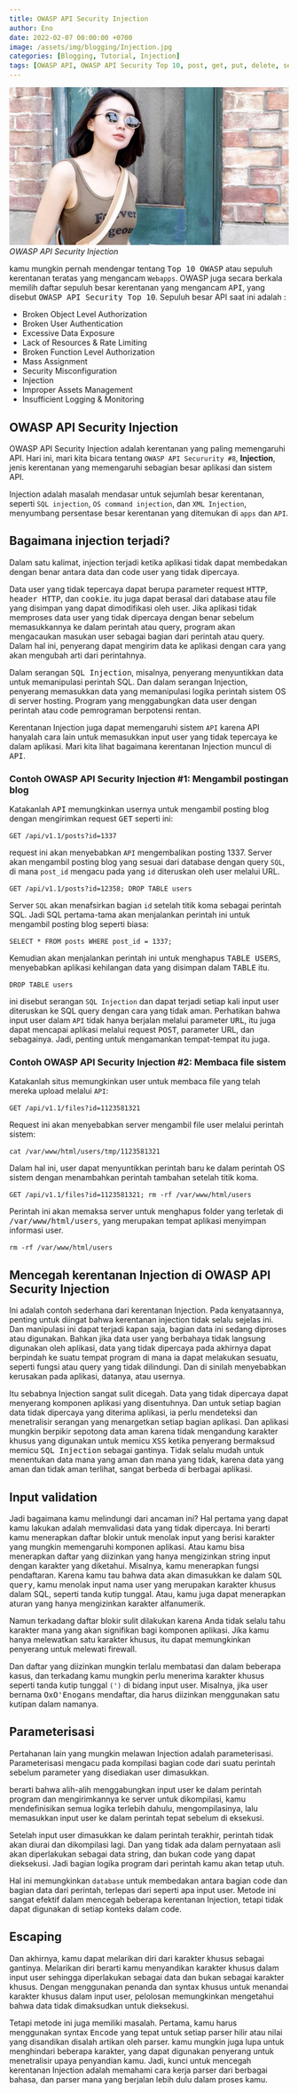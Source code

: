 ```yaml
---
title: OWASP API Security Injection
author: Eno
date: 2022-02-07 00:00:00 +0700
image: /assets/img/blogging/Injection.jpg
categories: [Blogging, Tutorial, Injection]
tags: [OWASP API, OWASP API Security Top 10, post, get, put, delete, server API, CLient API, Graphql API, jwt, SQL, Encode, parse, OWASP API Security, Injection]
---
```


![img-description](/assets/img/blogging/Injection.jpg)_OWASP API Security Injection_

kamu mungkin pernah mendengar tentang <kbd>Top 10 OWASP</kbd> atau sepuluh kerentanan teratas yang mengancam `Webapps`. OWASP juga secara berkala memilih daftar sepuluh besar kerentanan yang mengancam <kbd>API</kbd>, yang disebut <kbd>OWASP API Security Top 10</kbd>. Sepuluh besar API saat ini adalah :

- Broken Object Level Authorization 
- Broken User Authentication
- Excessive Data Exposure
- Lack of Resources & Rate Limiting
- Broken Function Level Authorization
- Mass Assignment
- Security Misconfiguration 
- Injection
- Improper Assets Management
- Insufficient Logging & Monitoring

## OWASP API Security Injection

OWASP API Security Injection adalah kerentanan yang paling memengaruhi API. Hari ini, mari kita bicara tentang `OWASP API Secururity #8`, **Injection**, jenis kerentanan yang memengaruhi sebagian besar aplikasi dan sistem API.

Injection adalah masalah mendasar untuk sejumlah besar kerentanan, seperti `SQL injection`, `OS command injection`, dan `XML Injection`, menyumbang persentase besar kerentanan yang ditemukan di `apps` dan `API`.

## Bagaimana injection terjadi?

Dalam satu kalimat, injection terjadi ketika aplikasi tidak dapat membedakan dengan benar antara data dan code user yang tidak dipercaya.

Data user yang tidak tepercaya dapat berupa parameter request <kbd>HTTP</kbd>, <kbd>header HTTP</kbd>, dan <kbd>cookie</kbd>. itu juga dapat berasal dari database atau file yang disimpan yang dapat dimodifikasi oleh user. Jika aplikasi tidak memproses data user yang tidak dipercaya dengan benar sebelum memasukkannya ke dalam perintah atau query, program akan mengacaukan masukan user sebagai bagian dari perintah atau query. Dalam hal ini, penyerang dapat mengirim data ke aplikasi dengan cara yang akan mengubah arti dari perintahnya.

Dalam serangan <kbd>SQL Injection</kbd>, misalnya, penyerang menyuntikkan data untuk memanipulasi perintah SQL. Dan dalam serangan Injection, penyerang memasukkan data yang memanipulasi logika perintah sistem OS di server hosting. Program yang menggabungkan data user dengan perintah atau code pemrograman berpotensi rentan.

Kerentanan Injection juga dapat memengaruhi sistem `API` karena API hanyalah cara lain untuk memasukkan input user yang tidak tepercaya ke dalam aplikasi. Mari kita lihat bagaimana kerentanan Injection muncul di <kbd>API</kbd>.

### Contoh OWASP API Security Injection #1: Mengambil postingan blog

Katakanlah <kbd>API</kbd> memungkinkan usernya untuk mengambil posting blog dengan mengirimkan request <kbd>GET</kbd> seperti ini:

```
GET /api/v1.1/posts?id=1337
```

request ini akan menyebabkan `API` mengembalikan posting 1337. Server akan mengambil posting blog yang sesuai dari database dengan query `SQL`, di mana `post_id` mengacu pada yang `id` diteruskan oleh user melalui URL.

```
GET /api/v1.1/posts?id=12358; DROP TABLE users
```

Server `SQL` akan menafsirkan bagian `id` setelah titik koma sebagai perintah SQL. Jadi SQL pertama-tama akan menjalankan perintah ini untuk mengambil posting blog seperti biasa:

```
SELECT * FROM posts WHERE post_id = 1337;
```

Kemudian akan menjalankan perintah ini untuk menghapus <kbd>TABLE USERS</kbd>, menyebabkan aplikasi kehilangan data yang disimpan dalam <kbd>TABLE</kbd> itu.

```
DROP TABLE users
```

ini disebut serangan `SQL Injection` dan dapat terjadi setiap kali input user diteruskan ke SQL query dengan cara yang tidak aman. Perhatikan bahwa input user dalam `API` tidak hanya berjalan melalui parameter <kbd>URL</kbd>, itu juga dapat mencapai aplikasi melalui request <kbd>POST</kbd>, parameter URL, dan sebagainya. Jadi, penting untuk mengamankan tempat-tempat itu juga.

### Contoh OWASP API Security Injection #2: Membaca file sistem

Katakanlah situs memungkinkan user untuk membaca file yang telah mereka upload melalui `API`:

```
GET /api/v1.1/files?id=1123581321
```

Request ini akan menyebabkan server mengambil file user melalui perintah sistem:

```
cat /var/www/html/users/tmp/1123581321
```

Dalam hal ini, user dapat menyuntikkan perintah baru ke dalam perintah OS sistem dengan menambahkan perintah tambahan setelah titik koma.

```
GET /api/v1.1/files?id=1123581321; rm -rf /var/www/html/users
```

Perintah ini akan memaksa server untuk menghapus folder yang terletak di <kbd>/var/www/html/users</kbd>, yang merupakan tempat aplikasi menyimpan informasi user.

```
rm -rf /var/www/html/users
```

## Mencegah kerentanan Injection di OWASP API Security Injection

Ini adalah contoh sederhana dari kerentanan Injection. Pada kenyataannya, penting untuk diingat bahwa kerentanan injection tidak selalu sejelas ini. Dan manipulasi ini dapat terjadi kapan saja, bagian data ini sedang diproses atau digunakan. Bahkan jika data user yang berbahaya tidak langsung digunakan oleh aplikasi, data yang tidak dipercaya pada akhirnya dapat berpindah ke suatu tempat program di mana ia dapat melakukan sesuatu, seperti fungsi atau query yang tidak dilindungi. Dan di sinilah menyebabkan kerusakan pada aplikasi, datanya, atau usernya.

Itu sebabnya Injection sangat sulit dicegah. Data yang tidak dipercaya dapat menyerang komponen aplikasi yang disentuhnya. Dan untuk setiap bagian data tidak dipercaya yang diterima aplikasi, ia perlu mendeteksi dan menetralisir serangan yang menargetkan setiap bagian aplikasi. Dan aplikasi mungkin berpikir sepotong data aman karena tidak mengandung karakter khusus yang digunakan untuk memicu <kbd>XSS</kbd> ketika penyerang bermaksud memicu <kbd>SQL Injection</kbd> sebagai gantinya. Tidak selalu mudah untuk menentukan data mana yang aman dan mana yang tidak, karena data yang aman dan tidak aman terlihat, sangat berbeda di berbagai aplikasi.

## Input validation

Jadi bagaimana kamu melindungi dari ancaman ini? 
Hal pertama yang dapat kamu lakukan adalah memvalidasi data yang tidak dipercaya. Ini berarti kamu menerapkan daftar blokir untuk menolak input yang berisi karakter yang mungkin memengaruhi komponen aplikasi. Atau kamu bisa menerapkan daftar yang diizinkan yang hanya mengizinkan string input dengan karakter yang diketahui. Misalnya, kamu menerapkan fungsi pendaftaran. Karena kamu tau bahwa data akan dimasukkan ke dalam <kbd>SQL query</kbd>, kamu menolak input nama user yang merupakan karakter khusus dalam SQL, seperti tanda kutip tunggal. Atau, kamu juga dapat menerapkan aturan yang hanya mengizinkan karakter alfanumerik.

Namun terkadang daftar blokir sulit dilakukan karena Anda tidak selalu tahu karakter mana yang akan signifikan bagi komponen aplikasi. Jika kamu hanya melewatkan satu karakter khusus, itu dapat memungkinkan penyerang untuk melewati firewall.

Dan daftar yang diizinkan mungkin terlalu membatasi dan dalam beberapa kasus, dan terkadang kamu mungkin perlu menerima karakter khusus seperti tanda kutip tunggal ```(')``` di bidang input user. Misalnya, jika user bernama <kbd>OxO'Enogans</kbd> mendaftar, dia harus diizinkan menggunakan satu kutipan dalam namanya.

## Parameterisasi

Pertahanan lain yang mungkin melawan Injection adalah parameterisasi. Parameterisasi mengacu pada kompilasi bagian code dari suatu perintah sebelum parameter yang disediakan user dimasukkan.

berarti bahwa alih-alih menggabungkan input user ke dalam perintah program dan mengirimkannya ke server untuk dikompilasi, kamu mendefinisikan semua logika terlebih dahulu, mengompilasinya, lalu memasukkan input user ke dalam perintah tepat sebelum di eksekusi. 

Setelah input user dimasukkan ke dalam perintah terakhir, perintah tidak akan diurai dan dikompilasi lagi. Dan yang tidak ada dalam pernyataan asli akan diperlakukan sebagai data string, dan bukan code yang dapat dieksekusi. Jadi bagian logika program dari perintah kamu akan tetap utuh.

Hal ini memungkinkan `database` untuk membedakan antara bagian code dan bagian data dari perintah, terlepas dari seperti apa input user. 
Metode ini sangat efektif dalam mencegah beberapa kerentanan Injection, tetapi tidak dapat digunakan di setiap konteks dalam code.

## Escaping

Dan akhirnya, kamu dapat melarikan diri dari karakter khusus sebagai gantinya. Melarikan diri berarti kamu menyandikan karakter khusus dalam input user sehingga diperlakukan sebagai data dan bukan sebagai karakter khusus. Dengan menggunakan penanda dan syntax khusus untuk menandai karakter khusus dalam input user, pelolosan memungkinkan mengetahui bahwa data tidak dimaksudkan untuk dieksekusi.

Tetapi metode ini juga memiliki masalah. Pertama, kamu harus menggunakan syntax <kbd>Encode</kbd> yang tepat untuk setiap parser hilir atau nilai yang disandikan disalah artikan oleh parser. kamu mungkin juga lupa untuk menghindari beberapa karakter, yang dapat digunakan penyerang untuk menetralisir upaya penyandian kamu. Jadi, kunci untuk mencegah kerentanan Injection adalah memahami cara kerja parser dari berbagai bahasa, dan parser mana yang berjalan lebih dulu dalam proses kamu.
